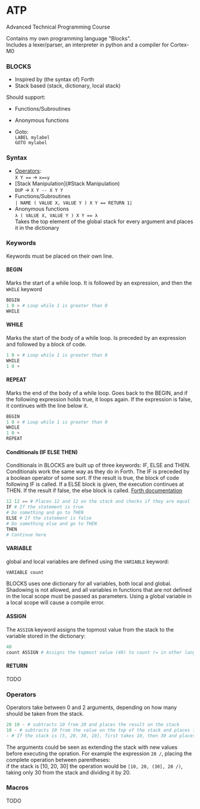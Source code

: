 # ATP

Advanced Technical Programming Course

Contains my own programming language "Blocks".  
Includes a lexer/parser, an interpreter in python and a compiler for Cortex-M0

### BLOCKS

- Inspired by (the syntax of) Forth
- Stack based (stack, dictionary, local stack)

Should support:

- Functions/Subroutines
- Anonymous functions  
  

- Goto:  
  `LABEL mylabel`  
  `GOTO mylabel`

### Syntax

- [Operators](#Operators):  
  `X Y ==` -> `x==y`
- [Stack Manipulation](#Stack Manipulation)  
  `DUP` -> `X Y -- X Y Y`
- Functions/Subroutines  
  `| NAME ( VALUE X, VALUE Y ) X Y == RETURN 1|`  
- Anonymous functions  
  `λ ( VALUE X, VALUE Y ) X Y == λ`  
  Takes the top element of the global stack for every argument and places it in the dictionary
  

### Keywords
Keywords must be placed on their own line.
#### BEGIN  
Marks the start of a while loop. It is followed by an expression, and then the `WHILE` keyword
```python
BEGIN
1 0 > # Loop while 1 is greater than 0
WHILE
```
#### WHILE  
Marks the start of the body of a while loop. Is preceded by an expression and followed by a block of code. 
```python
1 0 > # Loop while 1 is greater than 0
WHILE
1 0 +
```
#### REPEAT  
Marks the end of the body of a while loop. Goes back to the BEGIN, and if the following expression holds true, it loops again.
If the expression is false, it continues with the line below it.
```python
BEGIN
1 0 > # Loop while 1 is greater than 0
WHILE
1 0 +
REPEAT
```
#### Conditionals (IF ELSE THEN)  
Conditionals in BLOCKS are built up of three keywords: IF, ELSE and THEN. Conditionals work the same way
as they do in Forth. The IF is preceded by a boolean operator of some sort. If the result is true, the block of code following IF is called.
If a ELSE block is given, the execution continues at THEN. If the result if false, the else block is called. [Forth documentation](https://www.forth.com/starting-forth/4-conditional-if-then-statements/)
```python
12 12 == # Places 12 and 12 on the stack and checks if they are equal
IF # If the statement is true
# Do something and go to THEN
ELSE # If the statement is false
# Do something else and go to THEN
THEN
# Continue here
```
#### VARIABLE
global and local variables are defined using the `VARIABLE` keyword:
```python
VARIABLE count
```  
BLOCKS uses one dictionary for all variables, both local and global. Shadowing is not allowed, and all variables in functions
that are not defined in the local scope must be passed as parameters. Using a global variable in a local scope will cause a 
compile error.
#### ASSIGN
The `ASSIGN` keyword assigns the topmost value from the stack to the variable stored in the dictionary:
```python
40
count ASSIGN # Assigns the topmost value (40) to count (= in other languages)
```
#### RETURN
TODO
### Operators
Operators take between 0 and 2 arguments, depending on how many should be taken from the stack.
```python
20 10 - # subtracts 10 from 20 and places the result on the stack
10 - # subtracts 10 from the value on the top of the stack and places the result on the stack
- # If the stack is [5, 20, 30, 10], first takes 10, then 30 and places (30 - 10) back on the stack. 
```
The arguments could be seen as extending the stack with new values before executing the opration. For 
example the expression `20 /`, placing the complete operation between parentheses:  
if the stack is [10, 20, 30] the operation would be `[10, 20, (30], 20 /)`, taking only 30 from the stack and dividing it by 20.

### Macros
TODO
